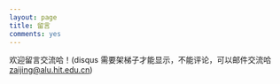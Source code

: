 ```yaml
---
layout: page
title: 留言
comments: yes
---
```


欢迎留言交流哈！(disqus 需要架梯子才能显示，不能评论，可以邮件交流哈 zaijing@alu.hit.edu.cn)
